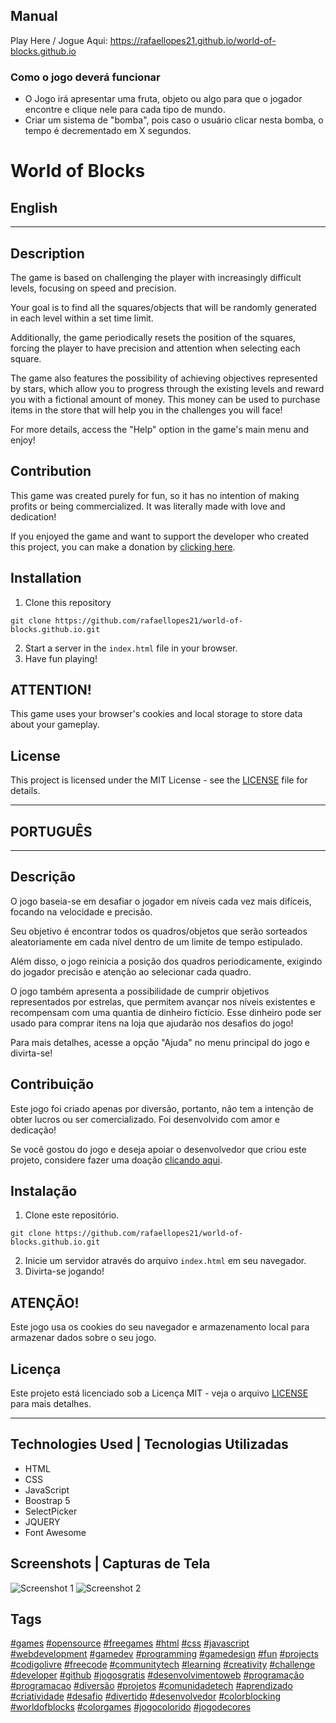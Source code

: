 ## Manual
Play Here / Jogue Aqui: https://rafaellopes21.github.io/world-of-blocks.github.io

### Como o jogo deverá funcionar
- O Jogo irá apresentar uma fruta, objeto ou algo para que o jogador encontre e clique nele para cada tipo de mundo.
- Criar um sistema de "bomba", pois caso o usuário clicar nesta bomba, o tempo é decrementado em X segundos.

# World of Blocks

## English

---
## Description
The game is based on challenging the player with increasingly difficult levels, focusing on speed and precision.

Your goal is to find all the squares/objects that will be randomly generated in each level within a set time limit.

Additionally, the game periodically resets the position of the squares, forcing the player to have precision and attention when selecting each square.

The game also features the possibility of achieving objectives represented by stars, which allow you to progress through the existing levels and reward you with a fictional amount of money. This money can be used to purchase items in the store that will help you in the challenges you will face!

For more details, access the "Help" option in the game's main menu and enjoy!

## Contribution
This game was created purely for fun, so it has no intention of making profits or being commercialized. It was literally made with love and dedication!

If you enjoyed the game and want to support the developer who created this project, you can make a donation by [clicking here](https://nubank.com.br/pagar/5th42/1efRKgR2V8).

## Installation
1. Clone this repository
```
git clone https://github.com/rafaellopes21/world-of-blocks.github.io.git
```
2. Start a server in the `index.html` file in your browser.
3. Have fun playing!

## ATTENTION!
This game uses your browser's cookies and local storage to store data about your gameplay.

## License
This project is licensed under the MIT License - see the [LICENSE](https://github.com/rafaellopes21/world-of-blocks.github.io/blob/main/LICENSE) file for details.

---

## PORTUGUÊS

---
## Descrição
O jogo baseia-se em desafiar o jogador em níveis cada vez mais difíceis, focando na velocidade e precisão.

Seu objetivo é encontrar todos os quadros/objetos que serão sorteados aleatoriamente em cada nível dentro de um limite de tempo estipulado.

Além disso, o jogo reinicia a posição dos quadros periodicamente, exigindo do jogador precisão e atenção ao selecionar cada quadro.

O jogo também apresenta a possibilidade de cumprir objetivos representados por estrelas, que permitem avançar nos níveis existentes e recompensam com uma quantia de dinheiro fictício. Esse dinheiro pode ser usado para comprar itens na loja que ajudarão nos desafios do jogo!

Para mais detalhes, acesse a opção "Ajuda" no menu principal do jogo e divirta-se!

## Contribuição
Este jogo foi criado apenas por diversão, portanto, não tem a intenção de obter lucros ou ser comercializado. Foi desenvolvido com amor e dedicação!

Se você gostou do jogo e deseja apoiar o desenvolvedor que criou este projeto, considere fazer uma doação [clicando aqui](https://nubank.com.br/pagar/5th42/1efRKgR2V8).

## Instalação
1. Clone este repositório.
```
git clone https://github.com/rafaellopes21/world-of-blocks.github.io.git
```
2. Inicie um servidor através do arquivo `index.html` em seu navegador.
3. Divirta-se jogando!

## ATENÇÃO!
Este jogo usa os cookies do seu navegador e armazenamento local para armazenar dados sobre o seu jogo.

## Licença
Este projeto está licenciado sob a Licença MIT - veja o arquivo [LICENSE](https://github.com/rafaellopes21/world-of-blocks.github.io/blob/main/LICENSE) para mais detalhes.

---

## Technologies Used | Tecnologias Utilizadas
- HTML
- CSS
- JavaScript
- Boostrap 5
- SelectPicker
- JQUERY
- Font Awesome

## Screenshots | Capturas de Tela
![Screenshot 1](screenshot1.png)
![Screenshot 2](screenshot2.png)

## Tags
[#games](#games)
[#opensource](#opensource)
[#freegames](#freegames)
[#html](#html)
[#css](#css)
[#javascript](#javascript)
[#webdevelopment](#webdevelopment)
[#gamedev](#gamedev)
[#programming](#programming)
[#gamedesign](#gamedesign)
[#fun](#fun)
[#projects](#projects)
[#codigolivre](#codigolivre)
[#freecode](#freecode)
[#communitytech](#communitytech)
[#learning](#learning)
[#creativity](#creativity)
[#challenge](#challenge)
[#developer](#developer)
[#github](#github)
[#jogosgratis](#jogosgratis)
[#desenvolvimentoweb](#desenvolvimentoweb)
[#programação](#programação)
[#programacao](#programacao)
[#diversão](#diversão)
[#projetos](#projetos)
[#comunidadetech](#comunidadetech)
[#aprendizado](#aprendizado)
[#criatividade](#criatividade)
[#desafio](#desafio)
[#divertido](#divertido)
[#desenvolvedor](#desenvolvedor)
[#colorblocking](#colorblocking)
[#worldofblocks](#worldofblocks)
[#colorgames](#colorgames)
[#jogocolorido](#jogocolorido)
[#jogodecores](#jogodecores)